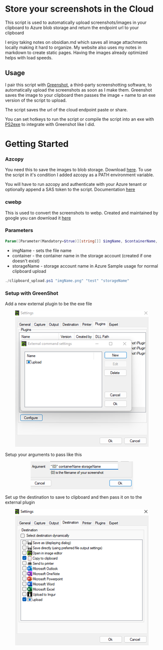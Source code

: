 # Store your screenshots in the Cloud
This script is used to automatically upload screenshots/images in your clipboard to Azure blob storage and return the endpoint url to your clipboard

I enjoy taking notes on obsidian.md which saves all image attachments locally making it hard to organize. My website also uses my notes in markdown to create static pages. Having the images already optimized helps with load speeds.

## Usage
I pair this script with [Greenshot](https://getgreenshot.org/), a third-party screenshotting software, to automatically upload the screenshots as soon as I make them. Greenshot saves the image to your clipboard then passes the image + name to an exe version of the script to upload. 

The script saves the url of the cloud endpoint paste or share.

You can set hotkeys to run the script or compile the script into an exe with [PS2exe](https://github.com/MScholtes/PS2EXE) to integrate with Greenshot like I did.


# Getting Started
### Azcopy
You need this to save the images to blob storage. Download [here](https://docs.microsoft.com/en-us/azure/storage/common/storage-use-azcopy-v10). To use the script in it's condition I added azcopy as a PATH environment variable. 

You will have to run azcopy and authenticate with your Azure tenant or optionally append a SAS token to the script. Documentation [here](https://docs.microsoft.com/en-us/azure/storage/common/storage-use-azcopy-v10)

### cwebp
This is used to convert  the screenshots to webp. Created and maintained by google you can download it [here](https://developers.google.com/speed/webp/download)
### Parameters
```powershell
Param([Parameter(Mandatory=$true)][string[]] $imgName, $containerName, $storageName)
```
- imgName - sets the file name
- container - the container name in the storage account (created if one doesn't exist)
- storageName - storage account name in Azure
Sample usage for normal clipboard upload
```powershell
./clipboard_upload.ps1 "imgName.png" "test" "storageName"
```

### Setup with GreenShot
Add a new external plugin to be the exe file
<p align="center"> <img src ="images/readme.png"></p>


Setup your arguments to pass like this
<p align="center"> <img src ="images/readme2.png"></p>

Set up the destination to save to clipboard and then pass it on to the external plugin
<p align="center"> <img src ="images/readme3.png"></p>




